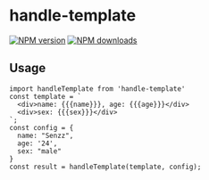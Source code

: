 # handle-template

[![NPM version](https://img.shields.io/npm/v/handle-template.svg?style=flat)](https://www.npmjs.com/package/handle-template)
[![NPM downloads](http://img.shields.io/npm/dm/handle-template.svg?style=flat)](https://www.npmjs.com/package/handle-template)

## Usage
```
import handleTemplate from 'handle-template'
const template = `
  <div>name: {{{name}}}, age: {{{age}}}</div>
  <div>sex: {{{sex}}}</div>
`;
const config = {
  name: "Senzz",
  age: '24',
  sex: "male"
}
const result = handleTemplate(template, config);
```